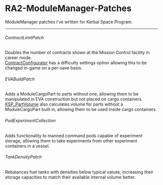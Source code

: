 # RA2-ModuleManager-Patches
ModuleManager patches i've written for Kerbal Space Program.

---

###### ContractLimitPatch
Doubles the number of contracts shown at the Mission Control facility in career mode.  
[ContractConfigurator](https://github.com/jrossignol/ContractConfigurator/) has a difficulty settings option allowing this to be changed in-game on a per-save basis.
###### EVABuildPatch
Adds a ModuleCargoPart to parts without one, allowing them to be manipulated in EVA construction but not placed on cargo containers.  
[KSP_PartVolume](https://github.com/linuxgurugamer/KSP_PartVolume) also calculates volume for parts without a ModuleCargoPart built in, allowing them to be used inside cargo containers.
###### PodExperimentCollection
Adds functionality to manned command pods capable of experiment storage, allowing them to take experiments from other experiment containers in a vessel.
###### TankDensityPatch
Rebalances fuel tanks with densities below typical values, increasing their storage capacities to match their available internal volume better.
